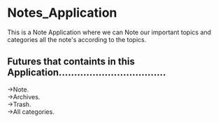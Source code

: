 # Notes_Application
This is a Note Application where we can Note our important topics and categories all the note's according to the topics.
## Futures that containts in this Application...................................
->Note.  
->Archives.  
->Trash.  
->All categories.  

